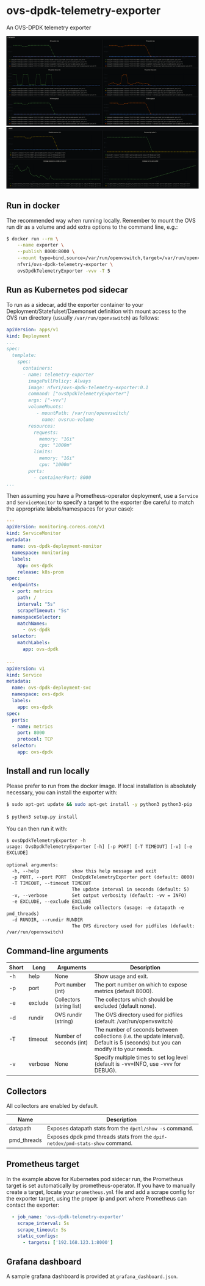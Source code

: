 # ovs-dpdk-telemetry-exporter

An OVS-DPDK telemetry exporter

![Grafana OVS Datapath dashboard](./screenshots/grafana-datapath.png?raw=true "Grafana screenshot of OVS Datapath exported metrics from Prometheus")
![Grafana OVS-DPDK PMD dashboard](./screenshots/grafana-pmd.png?raw=true "Grafana screenshot of OVS-DPDK PMD exported metrics from Prometheus")

## Run in docker

The recommended way when running locally. Remember to mount the OVS run dir as a volume and add
extra options to the command line, e.g.:

```sh
$ docker run --rm \
	--name exporter \
	--publish 8000:8000 \
	--mount type=bind,source=/var/run/openvswitch,target=/var/run/openvswitch/ \
	nfvri/ovs-dpdk-telemetry-exporter \
	ovsDpdkTelemetryExporter -vvv -T 5
```

## Run as Kubernetes pod sidecar

To run as a sidecar, add the exporter container to your Deployment/Statefulset/Daemonset definition
with mount access to the OVS run directory (usually `/var/run/openvswitch`) as follows:

```yaml
apiVersion: apps/v1
kind: Deployment
...
spec:
  template:
    spec:
      containers:
      - name: telemetry-exporter
        imagePullPolicy: Always
        image: nfvri/ovs-dpdk-telemetry-exporter:0.1
        command: ["ovsDpdkTelemetryExporter"]
        args: ["-vvv"]
        volumeMounts:
           - mountPath: /var/run/openvswitch/
             name: ovsrun-volume
        resources:
          requests:
            memory: "1Gi"
            cpu: "1000m"
          limits:
            memory: "1Gi"
            cpu: "1000m"
        ports:
          - containerPort: 8000
...
```

Then assuming you have a Prometheus-operator deployment, use a `Service` and `ServiceMonitor` to
specify a target to the exporter (be careful to match the appropriate labels/namespaces for your
case):

```yaml
---
apiVersion: monitoring.coreos.com/v1
kind: ServiceMonitor
metadata:
  name: ovs-dpdk-deployment-monitor
  namespace: monitoring
  labels:
    app: ovs-dpdk
    release: k8s-prom
spec:
  endpoints:
  - port: metrics
    path: /
    interval: "5s"
    scrapeTimeout: "5s"
  namespaceSelector:
    matchNames:
      - ovs-dpdk
  selector:
    matchLabels:
      app: ovs-dpdk

---
apiVersion: v1
kind: Service
metadata:
  name: ovs-dpdk-deployment-svc
  namespace: ovs-dpdk
  labels:
    app: ovs-dpdk
spec:
  ports:
  - name: metrics
    port: 8000
    protocol: TCP
  selector:
    app: ovs-dpdk
```

## Install and run locally

Please prefer to run from the docker image. If local installation is absolutely necessary, you can
install the exporter with:
```sh
$ sudo apt-get update && sudo apt-get install -y python3 python3-pip

$ python3 setup.py install

```

You can then run it with:
```
$ ovsDpdkTelemetryExporter -h
usage: OvsDpdkTelemetryExporter [-h] [-p PORT] [-T TIMEOUT] [-v] [-e EXCLUDE]

optional arguments:
  -h, --help            show this help message and exit
  -p PORT, --port PORT  OvsDpdkTelemetryExporter port (default: 8000)
  -T TIMEOUT, --timeout TIMEOUT
                        The update interval in seconds (default: 5)
  -v, --verbose         Set output verbosity (default: -vv = INFO)
  -e EXCLUDE, --exclude EXCLUDE
                        Exclude collectors (usage: -e datapath -e pmd_threads)
  -d RUNDIR, --rundir RUNDIR
                        The OVS directory used for pidfiles (default: /var/run/openvswitch)
```

## Command-line arguments

Short | Long | Arguments | Description
------|------|-----------|-------------
-h | help | None | Show usage and exit.
-p | port | Port number (int) | The port number on which to expose metrics (default 8000).
-e | exclude | Collectors (string list) | The collectors which should be excluded (default none).
-d | rundir | OVS rundir (string) | The OVS directory used for pidfiles (default: /var/run/openvswitch)
-T | timeout | Number of seconds (int) | The number of seconds between collections (i.e. the update interval). Default is 5 (seconds) but you can modify it to your needs.
-v | verbose | None | Specify multiple times to set log level (default is -vv=INFO, use -vvv for DEBUG).

## Collectors

All collectors are enabled by default.

Name | Description
-----|-------------
datapath | Exposes datapath stats from the `dpctl/show -s` command.
pmd_threads | Exposes dpdk pmd threads stats from the `dpif-netdev/pmd-stats-show` command.

## Prometheus target

In the example above for Kubernetes pod sidecar run, the Prometheus target is set automatically by
prometheus-operator. If you have to manually create a target, locate your `prometheus.yml` file and
add a scrape config for the exporter target, using the proper ip and port where Prometheus can
contact the exporter:

```yaml
  - job_name: 'ovs-dpdk-telemetry-exporter'
    scrape_interval: 5s
    scrape_timeout: 5s
    static_configs:
      - targets: ['192.168.123.1:8000']
```

## Grafana dashboard

A sample grafana dashboard is provided at `grafana_dashboard.json`.

